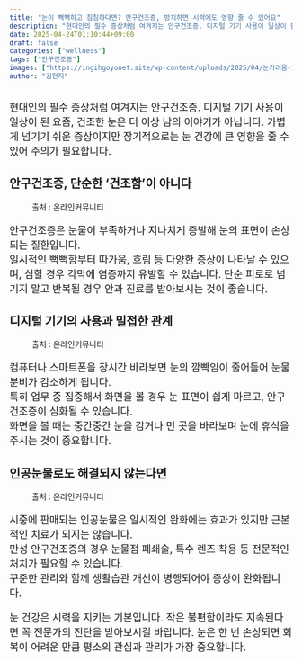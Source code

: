 ```yaml
---
title: "눈이 뻑뻑하고 침침하다면? 안구건조증, 방치하면 시력에도 영향 줄 수 있어요"
description: "현대인의 필수 증상처럼 여겨지는 안구건조증. 디지털 기기 사용이 일상이 된 요즘, 건조한 눈은 더 이상 남의 이야기가 아닙니다. 가볍게 넘기기 쉬운 증상이지만 장기적으로는 눈 건강에 큰 영향을 줄 수 있어 주의가 필요합니다."
date: 2025-04-24T01:10:44+09:00
draft: false
categories: ["wellness"]
tags: ["안구건조증"]
images: ["https://ingihgoyonet.site/wp-content/uploads/2025/04/눈가려움-1024x683.png", "https://ingihgoyonet.site/wp-content/uploads/2025/04/인공눈물-1024x683.png", "https://ingihgoyonet.site/wp-content/uploads/2025/04/인공눈물넣기-1024x683.png"]
author: "김현지"
---
```


<p style="font-size:18px">현대인의 필수 증상처럼 여겨지는 안구건조증. 디지털 기기 사용이 일상이 된 요즘, 건조한 눈은 더 이상 남의 이야기가 아닙니다. 가볍게 넘기기 쉬운 증상이지만 장기적으로는 눈 건강에 큰 영향을 줄 수 있어 주의가 필요합니다.</p> <h2 >안구건조증, 단순한 ‘건조함’이 아니다</h2> <figure ><img src="https://ingihgoyonet.site/wp-content/uploads/2025/04/눈가려움-1024x683.png" alt="" style="aspect-ratio:16/9;object-fit:cover"/><figcaption >출처 : 온라인커뮤니티</figcaption></figure> <p style="font-size:18px">안구건조증은 눈물이 부족하거나 지나치게 증발해 눈의 표면이 손상되는 질환입니다.<br>일시적인 뻑뻑함부터 따가움, 흐림 등 다양한 증상이 나타날 수 있으며, 심할 경우 각막에 염증까지 유발할 수 있습니다. 단순 피로로 넘기지 말고 반복될 경우 안과 진료를 받아보시는 것이 좋습니다.</p> <h2 >디지털 기기의 사용과 밀접한 관계</h2> <figure ><img src="https://ingihgoyonet.site/wp-content/uploads/2025/04/인공눈물-1024x683.png" alt="" style="aspect-ratio:16/9;object-fit:cover"/><figcaption >출처 : 온라인커뮤니티</figcaption></figure> <p style="font-size:18px">컴퓨터나 스마트폰을 장시간 바라보면 눈의 깜빡임이 줄어들어 눈물 분비가 감소하게 됩니다.<br>특히 업무 중 집중해서 화면을 볼 경우 눈 표면이 쉽게 마르고, 안구건조증이 심화될 수 있습니다.<br>화면을 볼 때는 중간중간 눈을 감거나 먼 곳을 바라보며 눈에 휴식을 주시는 것이 중요합니다.</p> <h2 >인공눈물로도 해결되지 않는다면</h2> <figure ><img src="https://ingihgoyonet.site/wp-content/uploads/2025/04/인공눈물넣기-1024x683.png" alt="" style="aspect-ratio:16/9;object-fit:cover"/><figcaption >출처 : 온라인커뮤니티</figcaption></figure> <p style="font-size:18px">시중에 판매되는 인공눈물은 일시적인 완화에는 효과가 있지만 근본적인 치료가 되지는 않습니다.<br>만성 안구건조증의 경우 눈물점 폐쇄술, 특수 렌즈 착용 등 전문적인 처치가 필요할 수 있습니다.<br>꾸준한 관리와 함께 생활습관 개선이 병행되어야 증상이 완화됩니다.</p> <p style="font-size:18px">눈 건강은 시력을 지키는 기본입니다. 작은 불편함이라도 지속된다면 꼭 전문가의 진단을 받아보시길 바랍니다. 눈은 한 번 손상되면 회복이 어려운 만큼 평소의 관심과 관리가 가장 중요합니다.</p>